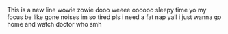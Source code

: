This is a new line wowie zowie
dooo weeee oooooo
sleepy time yo
my focus be like gone noises
im so tired pls
i need a fat nap yall
i just wanna go home and watch doctor who smh